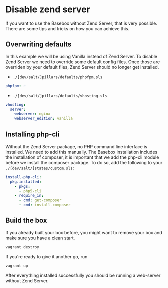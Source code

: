# Disable zend server

If you want to use the Basebox without Zend Server, that is very possible. There are some tips and tricks
on how you can achieve this.

## Overwriting defaults

In this example we will be using Vanilla instead of Zend Server. To disable Zend Server we need to override
some default config files. Once those are overriden by your default files, Zend Server should no longer get installed.

- `./[dev/salt/]pillars/defaults/phpfpm.sls`

```yaml
phpfpm: ~
```

- `./[dev/salt/]pillars/defaults/vhosting.sls`

```yaml
vhosting:
  server:
    webserver: nginx
    webserver_edition: vanilla
```

## Installing php-cli

Without the Zend Server package, no PHP command line interface is installed. We need to add this manually.
The Basebox installation includes the installation of composer, it is important that we add the php-cli module
before we install the composer package. To do so, add the following to your `./[dev/salt/]states/custom.sls`:

```yaml
install-php-cli:
  pkg.installed:
    - pkgs:
      - php5-cli
    - require_in:
      - cmd: get-composer
      - cmd: install-composer
```

## Build the box

If you already built your box before, you might want to remove your box and make sure you have a clean start.

```sh
vagrant destroy
```

If you're ready to give it another go, run

```sh
vagrant up
```

After everything installed successfully you should be running a web-server without Zend Server.
